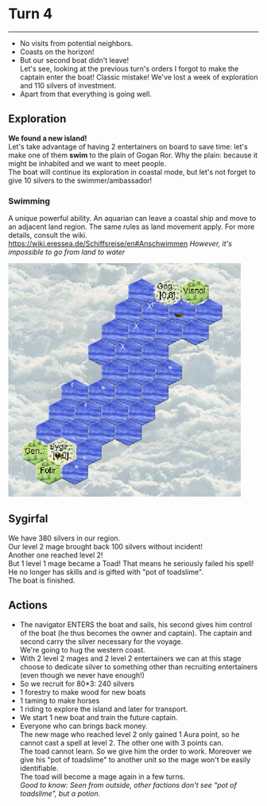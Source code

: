 # Turn 4
--------

- No visits from potential neighbors.  
- Coasts on the horizon!  
- But our second boat didn't leave!  
Let's see, looking at the previous turn's orders I forgot to make the captain enter the boat! Classic mistake! We've lost a week of exploration and 110 silvers of investment.  
- Apart from that everything is going well.

## Exploration
**We found a new island!**  
Let's take advantage of having 2 entertainers on board to save time: let's make one of them **swim** to the plain of Gogan Ror. Why the plain: because it might be inhabited and we want to meet people.  
The boat will continue its exploration in coastal mode, but let's not forget to give 10 silvers to the swimmer/ambassador!
### Swimming
A unique powerful ability. An aquarian can leave a coastal ship and move to an adjacent land region. The same rules as land movement apply. For more details, consult the wiki.
https://wiki.eressea.de/Schiffsreise/en#Anschwimmen
*However, it's impossible to go from land to water*

![Map turn 4](./map4.png "Map turn 4")


## Sygirfal

We have 380 silvers in our region.  
Our level 2 mage brought back 100 silvers without incident!  
Another one reached level 2!  
But 1 level 1 mage became a Toad! That means he seriously failed his spell! He no longer has skills and is gifted with "pot of toadslime".  
The boat is finished.  

## Actions

- The navigator ENTERS the boat and sails, his second gives him control of the boat (he thus becomes the owner and captain). The captain and second carry the silver  necessary for the voyage.  
We're going to hug the western coast.  
- With 2 level 2 mages and 2 level 2 entertainers we can at this stage choose to dedicate silver to something other than recruiting entertainers (even though we never have enough!)  
- So we recruit for 80*3: 240 silvers  
 - 1 forestry to make wood for new boats  
 - 1 taming to make horses  
 - 1 riding to explore the island and later for transport.  
- We start 1 new boat and train the future captain.  
- Everyone who can brings back money.  
The new mage who reached level 2 only gained 1 Aura point, so he cannot cast a spell at level 2. The other one with 3 points can.  
The toad cannot learn. So we give him the order to work. Moreover we give his "pot of toadslime" to another unit so the mage won't be easily identifiable.  
The toad will become a mage again in a few turns.  
*Good to know: Seen from outside, other factions don't see "pot of toadslime", but a potion.*
